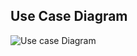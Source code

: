 ## Use Case Diagram

![Use case  Diagram](https://user-images.githubusercontent.com/80383788/130314197-5e8ed639-a9ba-4aad-a556-972ebe20ecaf.png)
